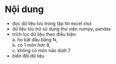 # Nội dung

- đọc dữ liệu lưu trong tập tin excel xlsx
- dữ liệu lưu trữ sử dụng thư viện numpy, pandas
- trích lọc dữ liệu theo điều kiện:  
  a. họ bắt đầu bằng N,  
  b. có 1 môn hơn 8,  
  c. không có môn nào dưới 7  
- biến đổi dữ liệu

